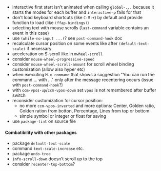 - interactive first start isn't animated when calling `global-...` because it starts the modes for each buffer and `interactive-p` fails for that
- don't load keyboard shortcuts (like `C-M-+`) by default and provide function to load (like `(ffap-bindings)`)
- selecting text with mouse scrolls (`last-command` variable contains an event in this case)
- use `(while-no-input ...)`? see `post-command-hook` doc
- recalculate cursor position on some events like after `(default-text-scale)` if necessary
- acceleration on S-scroll like in `mwheel-scroll`
- consider `mouse-wheel-progressive-speed`
- consider `mouse-wheel-scroll-amount` for scroll wheel binding customization (allow also hyper etc)
- when executing `M-x command` that shows a suggestion "You can run the command ... with ..." only after the message recentering occurs (issue with `post-command-hook`?)
- with `ccm-vpos-up`/`ccm-vpos-down` set `vpos` is not remembered after buffer switch
- reconsider customization for cursor position:
  - no more `ccm-vpos-inverted` and more options: Center, Golden ratio, Golden ration from botton, Percentage, Lines from top or bottom
  - simple symbol or integer or float for saving
- use `package-lint` on source file

#### Combatibility with other packages
- package `default-text-scale`
- command `text-scale-increase` etc.
- package `undo-tree`
- `Info-scroll-down` doesn't scroll up to the top
- consider `recenter-top-bottom`?

